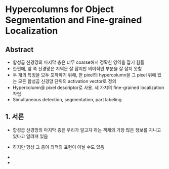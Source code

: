 # Hypercolumns for Object Segmentation and Fine-grained Localization

## Abstract

- 합성곱 신경망의 마지막 층은 너무 coarse해서 정확한 영역을 잡기 힘듦
- 한편에, 앞 쪽 신경망은 지역은 잘 잡지만 의미적인 부분을 잘 잡지 못함
- 두 개의 특징을 모두 포착하기 위해, 한 pixel의 hypercolumn을 그 pixel 위에 있는 모든 합성곱 신경망 단위의 activation vector로 정의
- Hypercolumn을 pixel descriptor로 사용. 세 가지의 fine-grained localization 작업
- Simultaneous detection, segmentation, part labeling

## 1. 서론
- 합성곱 신경망의 마지막 층은 우리가 알고자 하는 객체의 가장 많은 정보를 지니고 있다고 알려져 있음
- 하지만 항상 그 층이 최적의 표현이 아닐 수도 있음
- 

- 
